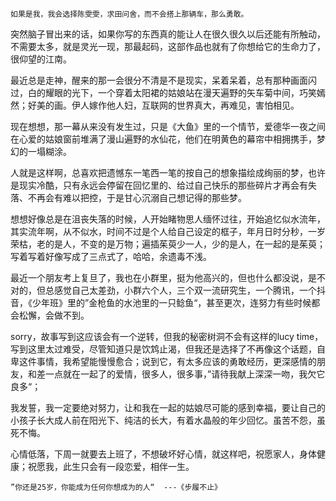 ```
如果是我，我会选择陈雯雯，求田问舍，而不会搭上那辆车，那么勇敢。
```

突然脑子冒出来的话，如果你写的东西真的能让人在很久很久以后还能有所触动，不需要太多，就是灵光一现，那最起码，这部作品也就有了你想给它的生命力了，很仰望的江南。

最近总是走神，醒来的那一会很分不清是不是现实，呆着呆着，总有那种画面闪过，白的耀眼的光下，一个穿着太阳裙的姑娘站在漫天遍野的矢车菊中间，巧笑嫣然；好美的画。伊人嫁作他人妇，互联网的世界真大，再难见，害怕相见。

现在想想，那一幕从来没有发生过，只是《大鱼》里的一个情节，爱德华一夜之间在心爱的姑娘窗前堆满了漫山遍野的水仙花，他们在明黄色的幕帘中相拥携手，梦幻的一塌糊涂。

人就是这样啊，总喜欢把遗憾东一笔西一笔的按自己的想象描绘成绚丽的梦，也许是现实冷酷，只有永远会停留在回忆里的、给过自己快乐的那些碎片才再会有失落、不再会有难以把控，于是甘心沉溺自己想记得的那些梦。

想想好像总是在沮丧失落的时候，人开始睹物思人缅怀过往，开始追忆似水流年，其实流年啊，从不似水，时间不过是个人给自己设定的框子，年月日时分秒，一岁荣枯，老的是人，不变的是万物；遍插茱萸少一人，少的是人，在一起的是茱萸；写着写着好像写成了三点式了，哈哈，余遗毒不浅。

最近一个朋友考上复旦了，我也在小群里，挺为他高兴的，但也什么都没说，是不对的，但总感觉自己太差劲，小群六个人，三个双一流研究生，一个腾讯，一个抖音，《少年班》里的”金枪鱼的水池里的一只鲶鱼“，甚至更次，连努力有些时候都会松懈，会做不到。

sorry，故事写到这应该会有一个逆转，但我的秘密树洞不会有这样的lucy time，写到这里太过难受，尽管知道只是饮鸩止渴，但我还是选择了不再像这个话题，自卑这件事情，我希望能慢慢愈合；说到它，有太多应该的勇敢经历，更深感情的朋友，和差一点就在一起了的爱情，很多人，很多事，”请待我献上深深一吻，我欠它良多“；

我发誓，我一定要绝对努力，让和我在一起的姑娘尽可能的感到幸福，要让自己的小孩子长大成人前在阳光下、纯洁的长大，有着水晶般的年少回忆。虽苦不怨，虽死不悔。

心情低落，下周一就要去上班了，不想破坏好心情，就这样吧，祝愿家人，身体健康；祝愿我，此生只会有一段恋爱，相伴一生。

```
”你还是25岁，你能成为任何你想成为的人“  ---《步履不止》
```

